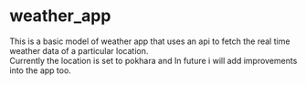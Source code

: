# weather_app

This is a basic model of weather app that uses an api to fetch the real time weather data of a particular location.
<br>
Currently the location is set to pokhara and In future i will add improvements into the app too.

